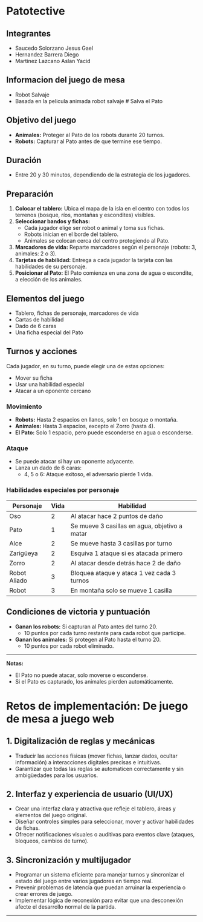 # Patotective

## Integrantes

- Saucedo Solorzano Jesus Gael
- Hernandez Barrera Diego
- Martinez Lazcano Aslan Yacid

## Informacion del juego de mesa

- Robot Salvaje
- Basada en la pelicula animada robot salvaje # Salva el Pato

## Objetivo del juego

- **Animales:** Proteger al Pato de los robots durante 20 turnos.
- **Robots:** Capturar al Pato antes de que termine ese tiempo.

## Duración

- Entre 20 y 30 minutos, dependiendo de la estrategia de los jugadores.

## Preparación

1. **Colocar el tablero:** Ubica el mapa de la isla en el centro con todos los terrenos (bosque, ríos, montañas y escondites) visibles.
2. **Seleccionar bandos y fichas:**
   - Cada jugador elige ser robot o animal y toma sus fichas.
   - Robots inician en el borde del tablero.
   - Animales se colocan cerca del centro protegiendo al Pato.
3. **Marcadores de vida:** Reparte marcadores según el personaje (robots: 3, animales: 2 o 3).
4. **Tarjetas de habilidad:** Entrega a cada jugador la tarjeta con las habilidades de su personaje.
5. **Posicionar al Pato:** El Pato comienza en una zona de agua o escondite, a elección de los animales.

## Elementos del juego

- Tablero, fichas de personaje, marcadores de vida
- Cartas de habilidad
- Dado de 6 caras
- Una ficha especial del Pato

## Turnos y acciones

Cada jugador, en su turno, puede elegir una de estas opciones:

- Mover su ficha
- Usar una habilidad especial
- Atacar a un oponente cercano

### Movimiento

- **Robots:** Hasta 2 espacios en llanos, solo 1 en bosque o montaña.
- **Animales:** Hasta 3 espacios, excepto el Zorro (hasta 4).
- **El Pato:** Solo 1 espacio, pero puede esconderse en agua o esconderse.

### Ataque

- Se puede atacar si hay un oponente adyacente.
- Lanza un dado de 6 caras:
  - 4, 5 o 6: Ataque exitoso, el adversario pierde 1 vida.

### Habilidades especiales por personaje

| Personaje        | Vida | Habilidad                                   |
|------------------|------|----------------------------------------------|
| Oso              | 2    | Al atacar hace 2 puntos de daño             |
| Pato             | 1    | Se mueve 3 casillas en agua, objetivo a matar|
| Alce             | 2    | Se mueve hasta 3 casillas por turno         |
| Zarigüeya        | 2    | Esquiva 1 ataque si es atacada primero      |
| Zorro            | 2    | Al atacar desde detrás hace 2 de daño       |
| Robot Aliado     | 3    | Bloquea ataque y ataca 1 vez cada 3 turnos  |
| Robot            | 3    | En montaña solo se mueve 1 casilla          |

## Condiciones de victoria y puntuación

- **Ganan los robots:** Si capturan al Pato antes del turno 20.
  - 10 puntos por cada turno restante para cada robot que participe.
- **Ganan los animales:** Si protegen al Pato hasta el turno 20.
  - 10 puntos por cada robot eliminado.

---

**Notas:**
- El Pato no puede atacar, solo moverse o esconderse.
- Si el Pato es capturado, los animales pierden automáticamente.

# Retos de implementación: De juego de mesa a juego web

## 1. Digitalización de reglas y mecánicas
- Traducir las acciones físicas (mover fichas, lanzar dados, ocultar información) a interacciones digitales precisas e intuitivas.
- Garantizar que todas las reglas se automaticen correctamente y sin ambigüedades para los usuarios.

## 2. Interfaz y experiencia de usuario (UI/UX)
- Crear una interfaz clara y atractiva que refleje el tablero, áreas y elementos del juego original.
- Diseñar controles simples para seleccionar, mover y activar habilidades de fichas.
- Ofrecer notificaciones visuales o auditivas para eventos clave (ataques, bloqueos, cambios de turno).

## 3. Sincronización y multijugador
- Programar un sistema eficiente para manejar turnos y sincronizar el estado del juego entre varios jugadores en tiempo real.
- Prevenir problemas de latencia que puedan arruinar la experiencia o crear errores de juego.
- Implementar lógica de reconexión para evitar que una desconexión afecte el desarrollo normal de la partida.



---



